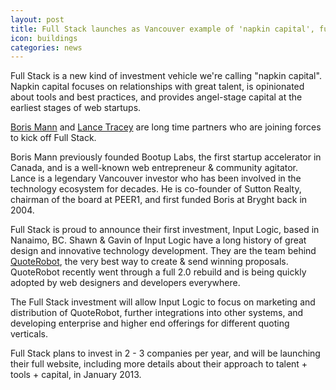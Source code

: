 ```yaml
---
layout: post
title: Full Stack launches as Vancouver example of 'napkin capital', funds QuoteRobot team
icon: buildings
categories: news
---
```


<p class="intro">Full Stack is a new kind of investment vehicle we're calling "napkin capital". Napkin capital focuses on relationships with great talent, is opinionated about tools and best practices, and provides angel-stage capital at the earliest stages of web startups.</p>

[Boris Mann](http://angel.co/borismann) and [Lance Tracey](https://angel.co/elty-1) are long time partners who are joining forces to kick off Full Stack.

Boris Mann previously founded Bootup Labs, the first startup accelerator in Canada, and is a well-known web entrepreneur &amp; community agitator. Lance is a legendary Vancouver investor who has been involved in the technology ecosystem for decades. He is co-founder of Sutton Realty, chairman of the board at PEER1, and first funded Boris at Bryght back in 2004.

Full Stack is proud to announce their first investment, Input Logic, based in Nanaimo, BC. Shawn & Gavin of Input Logic have a long history of great design and innovative technology development. They are the team behind [QuoteRobot](https://angel.co/quoterobot), the very best way to create &amp; send winning proposals. QuoteRobot recently went through a full 2.0 rebuild and is being quickly adopted by web designers and developers everywhere.

The Full Stack investment will allow Input Logic to focus on marketing and distribution of QuoteRobot, further integrations into other systems, and developing enterprise and higher end offerings for different quoting verticals.

Full Stack plans to invest in 2 - 3 companies per year, and will be launching their full website, including more details about their approach to talent + tools + capital, in January 2013.